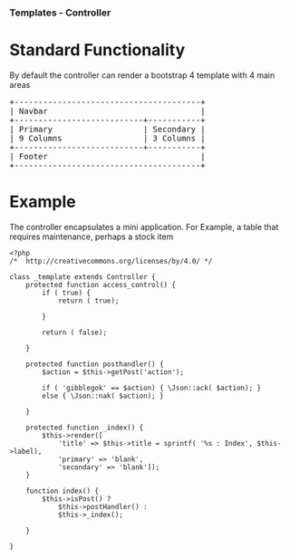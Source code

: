 ### Templates - Controller

# Standard Functionality

By default the controller can render a bootstrap 4 template with 4 main areas
<pre>
+---------------------------------------+
| Navbar                                |
+---------------------------+-----------+
| Primary                   | Secondary |
| 9 Columns                 | 3 Columns |
+---------------------------+-----------+
| Footer                                |
+---------------------------------------+
</pre>

# Example

The controller encapsulates a mini application.
For Example, a table that requires maintenance, perhaps a stock item

```
<?php
/*	http://creativecommons.org/licenses/by/4.0/	*/

class _template extends Controller {
	protected function access_control() {
		if ( true) {
			return ( true);

		}

		return ( false);

	}

	protected function posthandler() {
		$action = $this->getPost('action');

		if ( 'gibblegok' == $action) { \Json::ack( $action); }
		else { \Json::nak( $action); }

	}

	protected function _index() {
		$this->render([
			'title' => $this->title = sprintf( '%s : Index', $this->label),
			'primary' => 'blank',
			'secondary' => 'blank']);
	}

	function index() {
		$this->isPost() ?
			$this->postHandler() :
			$this->_index();

	}

}
```
